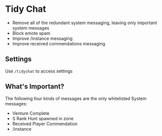 # Tidy Chat

- Remove all of the redundant system messaging, leaving only important system messages
- Block emote spam
- Improve /instance messaging
- Improve received commendations messaging

## Settings

Use `/tidychat` to access settings


## What's Important?

The following four kinds of messages are the only whitelisted System messages:

- Venture Complete
- S Rank Hunt spawned in zone
- Received Player Commendation
- /instance
